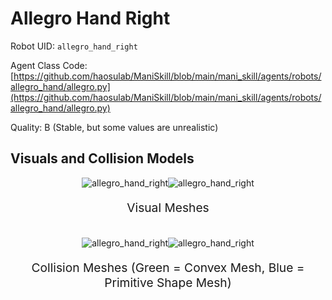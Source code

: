 <!-- THIS IS ALL GENERATED DOCUMENTATION via generate_robot_docs.py. DO NOT MODIFY THIS FILE DIRECTLY. -->

# Allegro Hand Right

Robot UID: `allegro_hand_right`

Agent Class Code: [https://github.com/haosulab/ManiSkill/blob/main/mani_skill/agents/robots/allegro_hand/allegro.py](https://github.com/haosulab/ManiSkill/blob/main/mani_skill/agents/robots/allegro_hand/allegro.py)

Quality: B (Stable, but some values are unrealistic)

## Visuals and Collision Models

<div>
    <div style="max-width: 100%; display: flex; justify-content: center;">
        <img src="/_static/robot_images/allegro_hand_right/front_visual.png" style='min-width:min(50%, 100px);max-width:50%;height:auto' alt="allegro_hand_right">
        <img src="/_static/robot_images/allegro_hand_right/side_visual.png" style='min-width:min(50%, 100px);max-width:50%;height:auto' alt="allegro_hand_right">
    </div>
    <p style="text-align: center; font-size: 1.2rem;">Visual Meshes</p>
    <br/>
    <div style="max-width: 100%; display: flex; justify-content: center;">
        <img src="/_static/robot_images/allegro_hand_right/front_collision.png" style='min-width:min(50%, 100px);max-width:50%;height:auto' alt="allegro_hand_right">
        <img src="/_static/robot_images/allegro_hand_right/side_collision.png" style='min-width:min(50%, 100px);max-width:50%;height:auto' alt="allegro_hand_right">
    </div>
    <p style="text-align: center; font-size: 1.2rem;">Collision Meshes (Green = Convex Mesh, Blue = Primitive Shape Mesh)</p>
</div>
